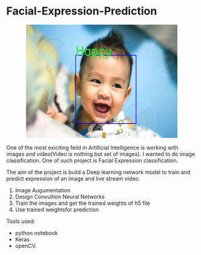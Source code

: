 # Facial-Expression-Prediction
<p align="center">
<img src = "output/image2.jpg" width = 400 height=300>
</p>


      
   
   One of the most exiciting feild in Artificial Intelligence is working with images and video(Video is nothing but set of images). I wanted to do image classification. One of such project is Facial Expression classification.
   
The aim of the project is build a Deep learning network model to train and predict expression of an image and live stream video.

1. Image Augumentation
2. Design Convultion Neural Networks
3. Train the images and get the trained weights of h5 file
4. Use trained weightsfor prediction

Tools used:
* python notebook
* Keras 
* openCV.
       

       
        
       
           

      
